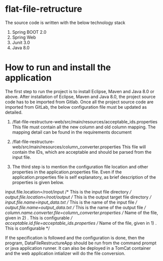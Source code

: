 # flat-file-retructure
The source code is written with the below technology stack
  1) Spring BOOT 2.0
  2) Spring Web
  3) Junit 3.0
  4) Java 8.0
  
  
# How to run and install the application
 
  The first step to run the project is to install Eclipse, Maven and Java 8.0 or above.
  After installation of Eclipse, Maven and Java 8.0, the project source code has to be imported from Gitlab. 
  Once all the project source code are imported from GitLab, the below configuration file must be updated as detailed.
  
  1) /flat-file-restructure-web/src/main/resources/acceptable_ids.properties 
    This file must contain all the new column and old column mapping. The mapping detail can be found in the requirements document
    
  2) /flat-file-restructure-web/src/main/resources/column_converter.properties 
    This file will contain the IDs, which are acceptable and should be parsed from the input file.
    
  3) The third step is to mention the configuration file location and other properties in the application.properties file.
  Even if the application.properties file is self explanatory, as brief description of the properties is given below.

input.file.location=/root/input /* This is the input file directory */
output.file.location=/root/output /* This is the output target file directory */
input.file.name=input_data.txt /* This is the name of the input file */
output.file.name=output_data.txt /* This is the name of the output file */
column.name.converter.file=column_converter.properties /* Name of the file, given in 2) . This is configurable */
acceptable.id.file=acceptable_ids.properties  /* Name of the file, given in 1) . This is configurable */


If the specification is followed and the configuration is done, then the program, DataFileRestructureApp should be run from the
command prompt or java application runner. It can also be deployed in a TomCat container and the web application intializer will
do the file conversion.
